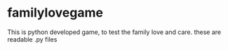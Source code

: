 # familylovegame
This is python developed game, to test the family love and care. these are readable .py files
